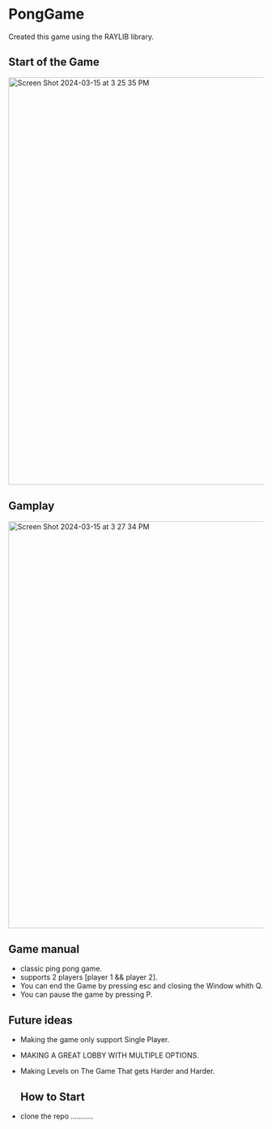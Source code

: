 # PongGame
Created this game using the RAYLIB library.

## Start of the Game

<img width="803" alt="Screen Shot 2024-03-15 at 3 25 35 PM" src="https://github.com/AyoubChraiti/PongGame/assets/135065909/42b9ac13-20c5-4cb2-919a-ac091356a216">

## Gamplay

<img width="802" alt="Screen Shot 2024-03-15 at 3 27 34 PM" src="https://github.com/AyoubChraiti/PongGame/assets/135065909/fc22a3e3-59e2-409c-af4d-7005c2ced865">

## Game manual

- classic ping pong game.
- supports 2 players [player 1 && player 2].
- You can end the Game by pressing esc and closing the Window whith Q.
- You can pause the game by pressing P.

## Future ideas

- Making the game only support Single Player.
- MAKING A GREAT LOBBY WITH MULTIPLE OPTIONS.
- Making Levels on The Game That gets Harder and Harder.

  ## How to Start

- clone the repo ...........
